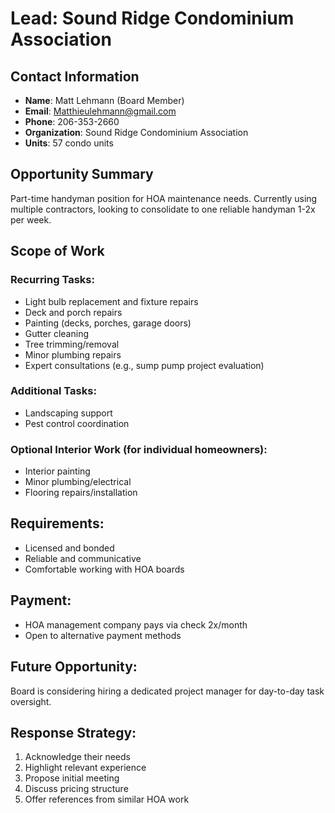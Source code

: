# Lead: Sound Ridge Condominium Association

## Contact Information
- **Name**: Matt Lehmann (Board Member)
- **Email**: Matthieulehmann@gmail.com
- **Phone**: 206-353-2660
- **Organization**: Sound Ridge Condominium Association
- **Units**: 57 condo units

## Opportunity Summary
Part-time handyman position for HOA maintenance needs. Currently using multiple contractors, looking to consolidate to one reliable handyman 1-2x per week.

## Scope of Work

### Recurring Tasks:
- Light bulb replacement and fixture repairs
- Deck and porch repairs
- Painting (decks, porches, garage doors)
- Gutter cleaning
- Tree trimming/removal
- Minor plumbing repairs
- Expert consultations (e.g., sump pump project evaluation)

### Additional Tasks:
- Landscaping support
- Pest control coordination

### Optional Interior Work (for individual homeowners):
- Interior painting
- Minor plumbing/electrical
- Flooring repairs/installation

## Requirements:
- Licensed and bonded
- Reliable and communicative
- Comfortable working with HOA boards

## Payment:
- HOA management company pays via check 2x/month
- Open to alternative payment methods

## Future Opportunity:
Board is considering hiring a dedicated project manager for day-to-day task oversight.

## Response Strategy:
1. Acknowledge their needs
2. Highlight relevant experience
3. Propose initial meeting
4. Discuss pricing structure
5. Offer references from similar HOA work